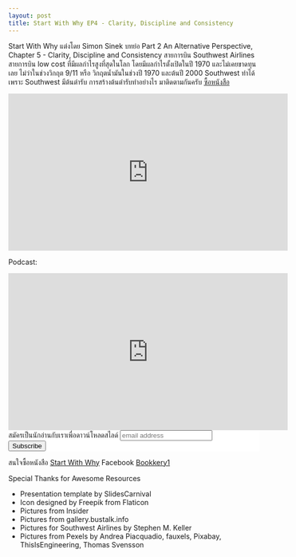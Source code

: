 ```yaml
---
layout: post
title: Start With Why EP4 - Clarity, Discipline and Consistency
---
```

Start With Why แต่งโดย Simon Sinek
บทย่อ Part 2 An Alternative Perspective, Chapter 5 - Clarity, Discipline and Consistency
สายการบิน Southwest Airlines สายการบิน low cost ที่มีผลกำไรสูงที่สุดในโลก โดยมีผลกำไรตั้งเปิดในปี 1970 และไม่เคยขาดทุนเลย ไม่ว่าในช่วงวิกฤต 9/11 หรือ วิกฤตน้ำมันในช่วงปี 1970 และต้นปี 2000 Southwest ทำได้เพราะ Southwest มีต้นตำรับ การสร้างต้นตำรับทำอย่างไร มาติดตามกันครับ
<a href="https://amzn.to/3m5VYEQ">ซื้อหนังสือ</a>

<iframe width="560" height="315" src="https://www.youtube.com/embed/rB_Mm7Oov1U" frameborder="0" allow="accelerometer; autoplay; clipboard-write; encrypted-media; gyroscope; picture-in-picture" allowFullScreen="true"></iframe>

Podcast:
<iframe src="https://tunein.com/embed/player/t158235501/" style="width:560px; height:315px;" scrolling="no" frameborder="no"></iframe>

<!-- Begin Mailchimp Signup Form -->
<link href="//cdn-images.mailchimp.com/embedcode/slim-10_7.css" rel="stylesheet" type="text/css">
<style type="text/css">
    #mc_embed_signup{background:#fff; clear:left; font:14px Helvetica,Arial,sans-serif; }
    /* Add your own Mailchimp form style overrides in your site stylesheet or in this style block.
       We recommend moving this block and the preceding CSS link to the HEAD of your HTML file. */
</style>
<div id="mc_embed_signup">
<form action="https://bookkery.us2.list-manage.com/subscribe/post?u=1554382b42fb23935404d7a17&amp;id=652ef195e7" method="post" id="mc-embedded-subscribe-form" name="mc-embedded-subscribe-form" class="validate" target="_blank" novalidate>
    <div id="mc_embed_signup_scroll">
    <label for="mce-EMAIL">สมัครเป็นนักอ่านกับเราเพื่อดาวน์โหลดสไลด์</label>
    <input type="email" value="" name="EMAIL" class="email" id="mce-EMAIL" placeholder="email address" required>
    <!-- real people should not fill this in and expect good things - do not remove this or risk form bot signups-->
    <div style="position: absolute; left: -5000px;" aria-hidden="true"><input type="text" name="b_1554382b42fb23935404d7a17_652ef195e7" tabindex="-1" value=""></div>
    <div class="clear"><input type="submit" value="Subscribe" name="subscribe" id="mc-embedded-subscribe" class="button"></div>
    </div>
</form>
</div>

สนใจซื้อหนังสือ <a href="https://amzn.to/3m5VYEQ">Start With Why</a>
Facebook <a href="https://www.facebook.com/bookkery1">Bookkery1</a>

Special Thanks for Awesome Resources
- Presentation template by SlidesCarnival
- Icon designed by Freepik from Flaticon
- Pictures from Insider
- Pictures from gallery.bustalk.info
- Pictures for Southwest Airlines by Stephen M. Keller
- Pictures from Pexels by Andrea Piacquadio, fauxels, Pixabay, ThisIsEngineering, Thomas Svensson
